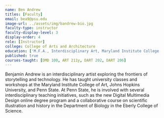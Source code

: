 ```yaml
---
name: Ben Andrew
titles: [Faculty]
email: bea9@psu.edu
image-url: ../assets/img/bandrew-bio.jpg
faculty-type: instructor
faculty-display-level: 3
display-order: 4
role: [Instructor]
college: College of Arts and Architecture
education: ['M.F.A., Interdisciplinary Art, Maryland Institute College of Arts', 'B.F.A., Painting, Pratt Institute']
published: true
courses-taught: [DMD 100, ART 211y, DART 202, DART 206]
---
```

Benjamin Andrew is an interdisciplinary artist exploring the frontiers of storytelling and technology. He has taught university classes and workshops at the Maryland Institute College of Art, Johns Hopkins University, and Penn State. At Penn State, he is involved with several interdisciplinary teaching initiatives, such as the new Digital Multimedia Design online degree program and a collaborative course on scientific illustration and history in the Department of Biology in the Eberly College of Science.